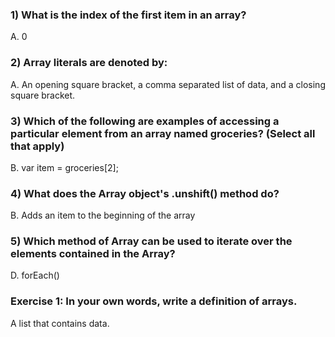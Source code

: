 ### 1) What is the index of the first item in an array?
A. 0

### 2) Array literals are denoted by:
A. An opening square bracket, a comma separated list of data, and a closing square bracket.

### 3) Which of the following are examples of accessing a particular element from an array named groceries? (Select all that apply)
B. var item = groceries[2];

### 4) What does the Array object's .unshift() method do?
B. Adds an item to the beginning of the array

### 5) Which method of Array can be used to iterate over the elements contained in the Array?
D. forEach()


### Exercise 1: In your own words, write a definition of arrays.
A list that contains data. 
